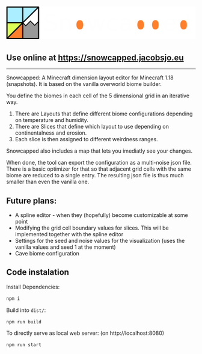 
![Snowcapped](docs/header.svg)
===============================

## Use online at https://snowcapped.jacobsjo.eu
--------

Snowcapped: A Minecraft dimension layout editor for Minecraft 1.18 (snapshots). It is based on the vanilla overworld biome builder.

You define the biomes in each cell of the 5 dimensional grid in an iterative way.
1. There are Layouts that define different biome configurations depending on temperature and humidity.
2. There are Slices that define which layout to use depending on continentalness and erosion.
3. Each slice is then assigned to different weirdness ranges.

Snowcapped also includes a map that lets you imediatly see your changes.

When done, the tool can export the configuration as a multi-noise json file. There is a basic optimizer for that so that adjacent grid cells with the same biome are reduced to a single entry. The resulting json file is thus much smaller than even the vanilla one.

Future plans:
-------------
- A spline editor - when they (hopefully) become customizable at some point
- Modifying the grid cell boundary values for slices. This will be implemented together with the spline editor
- Settings for the seed and noise values for the visualization (uses the vanilla values and seed 1 at the moment)
- Cave biome configuration 


Code instalation
----------------
Install Dependencies:
``` bash
npm i
```

Build into `dist/`:
``` bash
npm run build
```

To directly serve as local web server: (on http://localhost:8080)
``` bash
npm run start
```
